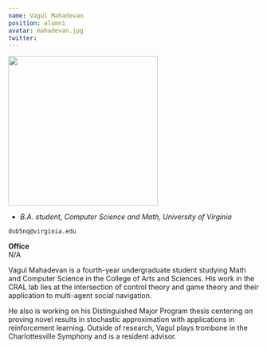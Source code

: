 ```yaml
---
name: Vagul Mahadevan
position: alumni
avatar: mahadevan.jpg
twitter:
---
```


<img width="300" src="{{site.baseurl}}/images/people/{{page.avatar}}" data-action="zoom">

- _B.A. student, Computer Science and Math, University of Virginia_<br>

<i class="fa fa-envelope-o"></i> `dub5nq@virginia.edu`

**Office**<br>
N/A

Vagul Mahadevan is a fourth-year undergraduate student studying Math and Computer Science in the College of Arts and Sciences. His work in the CRAL lab lies at the intersection of control theory and game theory and their application to multi-agent social navigation.

He also is working on his Distinguished Major Program thesis centering on proving novel results in stochastic approximation with applications in reinforcement learning. Outside of research, Vagul plays trombone in the Charlottesville Symphony and is a resident advisor.

